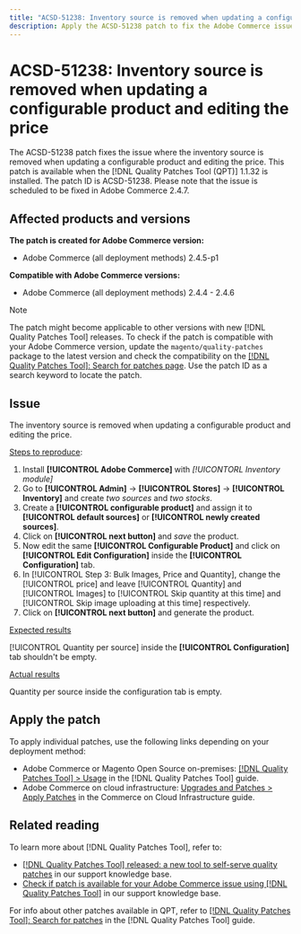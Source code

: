 ```yaml
---
title: "ACSD-51238: Inventory source is removed when updating a configurable product and editing the price"
description: Apply the ACSD-51238 patch to fix the Adobe Commerce issue where the inventory source is removed when updating a configurable product and editing the price.
---
```

# ACSD-51238: Inventory source is removed when updating a configurable product and editing the price

The ACSD-51238 patch fixes the issue where the inventory source is removed when updating a configurable product and editing the price. This patch is available when the [!DNL Quality Patches Tool (QPT)] 1.1.32 is installed. The patch ID is ACSD-51238. Please note that the issue is scheduled to be fixed in Adobe Commerce 2.4.7.

## Affected products and versions

**The patch is created for Adobe Commerce version:**

* Adobe Commerce (all deployment methods) 2.4.5-p1

**Compatible with Adobe Commerce versions:**

* Adobe Commerce (all deployment methods) 2.4.4 - 2.4.6

>[!NOTE]
>
>The patch might become applicable to other versions with new [!DNL Quality Patches Tool] releases. To check if the patch is compatible with your Adobe Commerce version, update the `magento/quality-patches` package to the latest version and check the compatibility on the [[!DNL Quality Patches Tool]: Search for patches page](https://experienceleague.adobe.com/tools/commerce-quality-patches/index.html). Use the patch ID as a search keyword to locate the patch.

## Issue

The inventory source is removed when updating a configurable product and editing the price.

<u>Steps to reproduce</u>:

1. Install **[!UICONTROL Adobe Commerce]** with *[!UICONTORL Inventory module]*
1. Go to **[!UICONTROL Admin]** -> **[!UICONTROL Stores]** -> **[!UICONTROL Inventory]** and create *two sources* and *two stocks*.
1. Create a **[!UICONTROL configurable product]** and assign it to **[!UICONTROL default sources]** or **[!UICONTROL newly created sources]**.
1. Click on **[!UICONTROL next button]** and *save* the product.
1. Now edit the same **[!UICONTROL Configurable Product]** and click on **[!UICONTROL Edit Configuration]** inside the **[!UICONTROL Configuration]** tab.
1. In [!UICONTROL Step 3: Bulk Images, Price and Quantity], change the [!UICONTROL price] and leave [!UICONTROL Quantity] and [!UICONTROL Images] to [!UICONTROL Skip quantity at this time] and [!UICONTROL Skip image uploading at this time] respectively.
1. Click on **[!UICONTROL next button]** and generate the product.

<u>Expected results</u>

[!UICONTROL Quantity per source] inside the **[!UICONTROL Configuration]** tab shouldn't be empty.

<u>Actual results</u>

Quantity per source inside the configuration tab is empty.

## Apply the patch

To apply individual patches, use the following links depending on your deployment method:

* Adobe Commerce or Magento Open Source on-premises: [[!DNL Quality Patches Tool] > Usage](https://experienceleague.adobe.com/docs/commerce-operations/tools/quality-patches-tool/usage.html) in the [!DNL Quality Patches Tool] guide.
* Adobe Commerce on cloud infrastructure: [Upgrades and Patches > Apply Patches](https://experienceleague.adobe.com/docs/commerce-cloud-service/user-guide/develop/upgrade/apply-patches.html) in the Commerce on Cloud Infrastructure guide.

## Related reading

To learn more about [!DNL Quality Patches Tool], refer to:

* [[!DNL Quality Patches Tool] released: a new tool to self-serve quality patches](/help/announcements/adobe-commerce-announcements/magento-quality-patches-released-new-tool-to-self-serve-quality-patches.md) in our support knowledge base.
* [Check if patch is available for your Adobe Commerce issue using [!DNL Quality Patches Tool]](/help/support-tools/patches-available-in-qpt-tool/check-patch-for-magento-issue-with-magento-quality-patches.md) in our support knowledge base.

For info about other patches available in QPT, refer to [[!DNL Quality Patches Tool]: Search for patches](https://experienceleague.adobe.com/tools/commerce-quality-patches/index.html) in the [!DNL Quality Patches Tool] guide.
